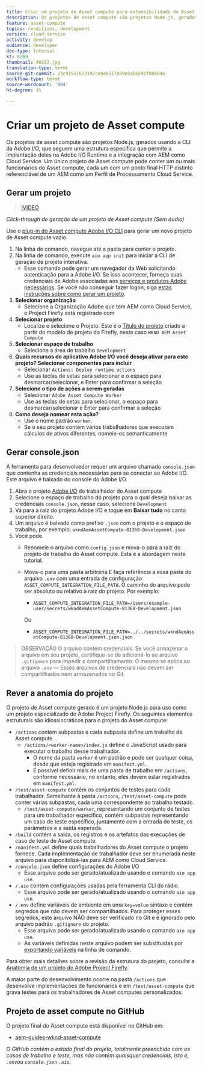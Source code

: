 ```yaml
---
title: Criar um projeto de Asset compute para extensibilidade do Asset compute
description: Os projetos de asset compute são projetos Node.js, gerados com o Adobe I/O CLI, que seguem uma estrutura específica, permitindo que eles sejam implantados na Adobe I/O Runtime e integrados com AEM como Cloud Service.
feature: asset-compute
topics: renditions, development
version: cloud-service
activity: develop
audience: developer
doc-type: tutorial
kt: 6269
thumbnail: 40197.jpg
translation-type: tm+mt
source-git-commit: 23c91551673197cebeb517089e5ab6591f084846
workflow-type: tm+mt
source-wordcount: '904'
ht-degree: 1%

---
```



# Criar um projeto de Asset compute

Os projetos de asset compute são projetos Node.js, gerados usando a CLI da Adobe I/O, que seguem uma estrutura específica que permite a implantação deles na Adobe I/O Runtime e a integração com AEM como Cloud Service. Um único projeto de Asset compute pode conter um ou mais funcionários do Asset compute, cada um com um ponto final HTTP distinto referenciável de um AEM como um Perfil de Processamento Cloud Service.

## Gerar um projeto

>[!VIDEO](https://video.tv.adobe.com/v/40197/?quality=12&learn=on)

_Click-through de geração de um projeto de Asset compute (Sem áudio)_

Use o [plug-in do Asset compute Adobe I/O CLI](../set-up/development-environment.md#aio-cli) para gerar um novo projeto de Asset compute vazio.

1. Na linha de comando, navegue até a pasta para conter o projeto.
1. Na linha de comando, execute `aio app init` para iniciar a CLI de geração de projeto interativa.
   + Esse comando pode gerar um navegador da Web solicitando autenticação para a Adobe I/O. Se isso acontecer, forneça suas credenciais de Adobe associadas aos [serviços e produtos Adobe necessários](../set-up/accounts-and-services.md). Se você não conseguir fazer logon, siga [estas instruções sobre como gerar um projeto](https://github.com/AdobeDocs/project-firefly/blob/master/getting_started/first_app.md#42-developer-is-not-logged-in-as-enterprise-organization-user).
1. __Selecionar organização__
   + Selecione a Organização Adobe que tem AEM como Cloud Service, o Project Firefly está registrado com
1. __Selecionar projeto__
   + Localize e selecione o Projeto. Este é o [Título do projeto](../set-up/firefly.md) criado a partir do modelo de projeto do Firefly, neste caso `WKND AEM Asset Compute`
1. __Selecionar espaço de trabalho__
   + Selecione a área de trabalho `Development`
1. __Quais recursos do aplicativo Adobe I/O você deseja ativar para este projeto? Selecionar componentes para incluir__
   + Selecionar `Actions: Deploy runtime actions`
   + Use as teclas de setas para selecionar e o espaço para desmarcar/selecionar, e Enter para confirmar a seleção
1. __Selecione o tipo de ações a serem geradas__
   + Selecionar `Adobe Asset Compute Worker`
   + Use as teclas de setas para selecionar, o espaço para desmarcar/selecionar e Enter para confirmar a seleção
1. __Como deseja nomear esta ação?__
   + Use o nome padrão `worker`.
   + Se o seu projeto contém vários trabalhadores que executam cálculos de ativos diferentes, nomeie-os semanticamente

## Gerar console.json

A ferramenta para desenvolvedor requer um arquivo chamado `console.json` que contenha as credenciais necessárias para se conectar ao Adobe I/O. Este arquivo é baixado do console do Adobe I/O.

1. Abra o projeto [Adobe I/O](https://console.adobe.io) do trabalhador do Asset compute
1. Selecione o espaço de trabalho do projeto para o qual deseja baixar as credenciais `console.json`, nesse caso, selecione `Development`
1. Vá para a raiz do projeto Adobe I/O e toque em __Baixar tudo__ no canto superior direito.
1. Um arquivo é baixado como prefixo `.json` com o projeto e o espaço de trabalho, por exemplo: `wkndAemAssetCompute-81368-Development.json`
1. Você pode
   + Renomeie o arquivo como `config.json` e mova-o para a raiz do projeto de trabalho do Asset compute. Esta é a abordagem neste tutorial.
   + Mova-o para uma pasta arbitrária E faça referência a essa pasta do arquivo `.env` com uma entrada de configuração `ASSET_COMPUTE_INTEGRATION_FILE_PATH`. O caminho do arquivo pode ser absoluto ou relativo à raiz do projeto. Por exemplo:
      + `ASSET_COMPUTE_INTEGRATION_FILE_PATH=/Users/example-user/secrets/wkndAemAssetCompute-81368-Development.json`

      Ou
      + `ASSET_COMPUTE_INTEGRATION_FILE_PATH=../../secrets/wkndAemAssetCompute-81368-Development.json.json`


> OBSERVAÇÃO
> O arquivo contém credenciais. Se você armazenar o arquivo em seu projeto, certifique-se de adicioná-lo ao arquivo `.gitignore` para impedir o compartilhamento. O mesmo se aplica ao arquivo `.env` — Esses arquivos de credenciais não devem ser compartilhados nem armazenados no Git.

## Rever a anatomia do projeto

O projeto de Asset compute gerado é um projeto Node.js para uso como um projeto especializado do Adobe Project Firefly. Os seguintes elementos estruturais são idiossincráticos para o projeto do Asset compute:

+ `/actions` contém subpastas e cada subpasta define um trabalho de Asset compute.
   + `/actions/<worker-name>/index.js` define o JavaScript usado para executar o trabalho desse trabalhador.
      + O nome da pasta `worker` é um padrão e pode ser qualquer coisa, desde que esteja registrado em `manifest.yml`.
      + É possível definir mais de uma pasta de trabalho em `/actions`, conforme necessário, no entanto, eles devem estar registrados em `manifest.yml`.
+ `/test/asset-compute` contém os conjuntos de testes para cada trabalhador. Semelhante à pasta `/actions`, `/test/asset-compute` pode conter várias subpastas, cada uma correspondente ao trabalho testado.
   + `/test/asset-compute/worker`, representando um conjunto de testes para um trabalhador específico, contém subpastas representando um caso de teste específico, juntamente com a entrada do teste, os parâmetros e a saída esperada.
+ `/build` contém a saída, os registros e os artefatos das execuções de caso de teste de Asset compute.
+ `/manifest.yml` define quais trabalhadores do Asset compute o projeto fornece. Cada implementação de trabalhador deve ser enumerada neste arquivo para disponibilizá-las para AEM como Cloud Service.
+ `/console.json` define configurações do Adobe I/O
   + Esse arquivo pode ser gerado/atualizado usando o comando `aio app use`.
+ `/.aio` contém configurações usadas pela ferramenta CLI do rádio.
   + Esse arquivo pode ser gerado/atualizado usando o comando `aio app use`.
+ `/.env` define variáveis de ambiente em uma  `key=value` sintaxe e contém segredos que não devem ser compartilhados. Para proteger esses segredos, este arquivo NÃO deve ser verificado no Git e é ignorado pelo arquivo padrão `.gitignore` do projeto.
   + Esse arquivo pode ser gerado/atualizado usando o comando `aio app use`.
   + As variáveis definidas neste arquivo podem ser substituídas por [exportando variáveis](../deploy/runtime.md) na linha de comando.

Para obter mais detalhes sobre a revisão da estrutura do projeto, consulte a [Anatomia de um projeto do Adobe Project Firefly](https://github.com/AdobeDocs/project-firefly/blob/master/getting_started/first_app.md#5-anatomy-of-a-project-firefly-application).

A maior parte do desenvolvimento ocorre na pasta `/actions` que desenvolve implementações de funcionários e em `/test/asset-compute` que grava testes para os trabalhadores de Asset computes personalizados.

## Projeto de asset compute no GitHub

O projeto final do Asset compute está disponível no GitHub em:

+ [aem-guides-wknd-asset-compute](https://github.com/adobe/aem-guides-wknd-asset-compute)

_O GitHub contém o estado final do projeto, totalmente preenchido com os casos de trabalho e teste, mas não contém quaisquer credenciais, isto é,  `.env`ou  `console.json`   `.aio`._

